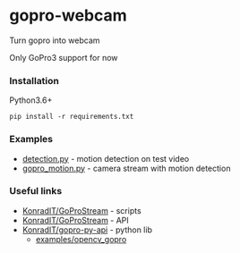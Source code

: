 # gopro-webcam
Turn gopro into webcam

Only GoPro3 support for now

### Installation
Python3.6+
```shell
pip install -r requirements.txt
```

### Examples
* [detection.py](examples/detection.py) - motion detection on test video
* [gopro_motion.py](examples/detection.py) - camera stream with motion detection

### Useful links
* [KonradIT/GoProStream](https://github.com/KonradIT/GoProStream) - scripts
* [KonradIT/GoProStream](https://github.com/KonradIT/goprowifihack) - API
* [KonradIT/gopro-py-api](https://github.com/KonradIT/gopro-py-api) - python lib
    * [examples/opencv_gopro](https://github.com/KonradIT/gopro-py-api/tree/master/examples/opencv_gopro)
